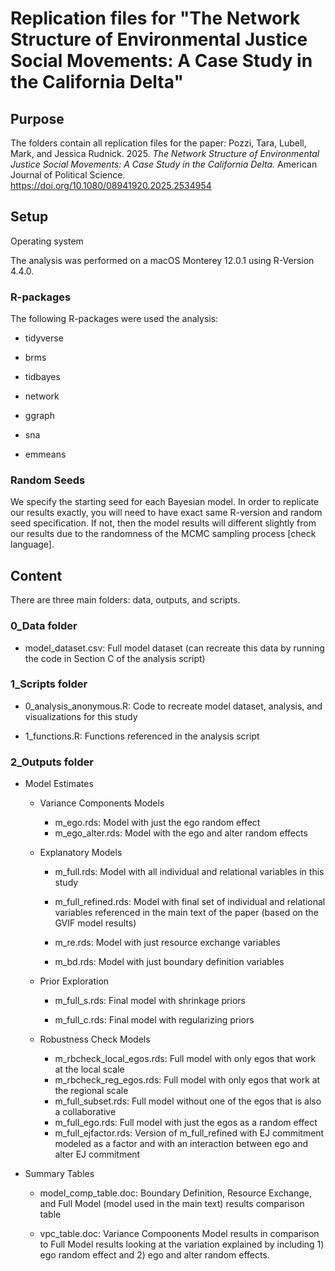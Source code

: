 # Replication files for "The Network Structure of Environmental Justice Social Movements: A Case Study in the California Delta"

## Purpose

The folders contain all replication files for the paper: Pozzi, Tara, Lubell, Mark, and Jessica Rudnick. 2025. *The Network Structure of Environmental Justice Social Movements: A Case Study in the California Delta.* American Journal of Political Science. https://doi.org/10.1080/08941920.2025.2534954

## Setup

Operating system

The analysis was performed on a macOS Monterey 12.0.1 using R-Version 4.4.0.

### R-packages

The following R-packages were used the analysis:

-   tidyverse

-   brms

-   tidbayes

-   network

-   ggraph

-   sna

-   emmeans

### Random Seeds

We specify the starting seed for each Bayesian model. In order to replicate our results exactly, you will need to have exact same R-version and random seed specification. If not, then the model results will different slightly from our results due to the randomness of the MCMC sampling process [check language].

## Content

There are three main folders: data, outputs, and scripts.

### 0_Data folder

-   model_dataset.csv: Full model dataset (can recreate this data by running the code in Section C of the analysis script)

### 1_Scripts folder

-   0_analysis_anonymous.R: Code to recreate model dataset, analysis, and visualizations for this study

-   1_functions.R: Functions referenced in the analysis script

### 2_Outputs folder

-   Model Estimates

    -   Variance Components Models

        -   m_ego.rds: Model with just the ego random effect
        -   m_ego_alter.rds: Model with the ego and alter random effects

    -   Explanatory Models

        -   m_full.rds: Model with all individual and relational variables in this study

        -   m_full_refined.rds: Model with final set of individual and relational variables referenced in the main text of the paper (based on the GVIF model results)

        -   m_re.rds: Model with just resource exchange variables

        -   m_bd.rds: Model with just boundary definition variables

    -   Prior Exploration

        -   m_full_s.rds: Final model with shrinkage priors

        -   m_full_c.rds: Final model with regularizing priors

    -   Robustness Check Models

        -   m_rbcheck_local_egos.rds: Full model with only egos that work at the local scale
        -   m_rbcheck_reg_egos.rds: Full model with only egos that work at the regional scale
        -   m_full_subset.rds: Full model without one of the egos that is also a collaborative
        -   m_full_ego.rds: Full model with just the egos as a random effect
        -   m_full_ejfactor.rds: Version of m_full_refined with EJ commitment modeled as a factor and with an interaction between ego and alter EJ commitment

-   Summary Tables

    -   model_comp_table.doc: Boundary Definition, Resource Exchange, and Full Model (model used in the main text) results comparison table

    -   vpc_table.doc: Variance Compoonents Model results in comparison to Full Model results looking at the variation explained by including 1) ego random effect and 2) ego and alter random effects.
